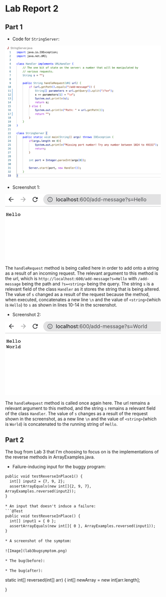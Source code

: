 # Lab Report 2

## Part 1

* Code for `StringServer`:

![Image](stringservercode.png)

* Screenshot 1:

![Image](firstrequest.png)

The `handleRequest` method is being called here in order to add onto a string as a result of an incoming request. The relevant argument to this method is the url, which is `http://localhost:600/add-message?s=Hello` with `/add-message` being the path and `?s=<string>` being the query. The string `s` is a relevant field of the class `Handler` as it stores the string that is being altered. The value of `s` changed as a result of the request because the method, when executed, concatenates a new line `\n` and the value of `<string>`(which is `Hello`) to `s` as shown in lines 10-14 in the screenshot.

* Screenshot 2:

![Image](secondrequest.png)

The `handleRequest` method is called once again here. The url remains a relevant argument to this method, and the string `s` remains a relevant field of the class `Handler`. The value of `s` changes as a result of the request shown in the screenshot, as a new line `\n` and the value of `<string>`(which is `World`) is concatenated to the running string of `Hello`.

## Part 2

The bug from Lab 3 that I'm choosing to focus on is the implementations of the reverse methods in ArrayExamples.java.

* Failure-inducing input for the buggy program:

```@Test
public void testReverseInPlace1() {
  int[] input2 = {7, 9, 2};
  assertArrayEquals(new int[]{2, 9, 7}, ArrayExamples.reversed(input2));
}

* An input that doesn't induce a failure:
```@Test
public void testReverseInPlace() {
  int[] input1 = { 0 };
  assertArrayEquals(new int[]{ 0 }, ArrayExamples.reversed(input1));
}

* A screenshot of the symptom:

![Image](lab3bugsymptom.png)

* The bug(before):

* The bug(after):

```
static int[] reversed(int[] arr) {
  int[] newArray = new int[arr.length];
  
}


